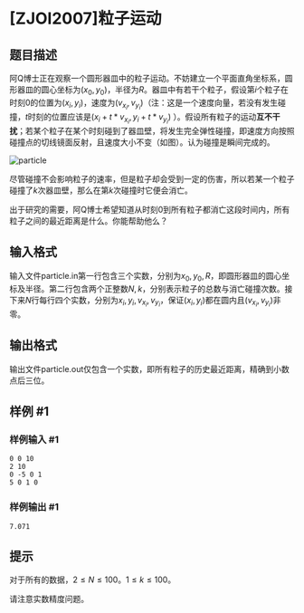 # [ZJOI2007]粒子运动

## 题目描述

阿Q博士正在观察一个圆形器皿中的粒子运动。不妨建立一个平面直角坐标系，圆形器皿的圆心坐标为$(x_0, y_0)$，半径为$R$。器皿中有若干个粒子，假设第$i$个粒子在时刻$0$的位置为$(x_i, y_i)$，速度为$(v_{x_i},v_{y_i})$（注：这是一个速度向量，若没有发生碰撞，$t$时刻的位置应该是$(x_i + t * v_{x_i}, y_i + t * v_{y_i})$ ）。假设所有粒子的运动**互不干扰**；若某个粒子在某个时刻碰到了器皿壁，将发生完全弹性碰撞，即速度方向按照碰撞点的切线镜面反射，且速度大小不变（如图）。认为碰撞是瞬间完成的。

![particle](https://cdn.luogu.com.cn/upload/pic/22046.png)

尽管碰撞不会影响粒子的速率，但是粒子却会受到一定的伤害，所以若某一个粒子碰撞了$k$次器皿壁，那么在第$k$次碰撞时它便会消亡。

出于研究的需要，阿Q博士希望知道从时刻$0$到所有粒子都消亡这段时间内，所有粒子之间的最近距离是什么。你能帮助他么？

## 输入格式

输入文件particle.in第一行包含三个实数，分别为$x_0, y_0, R$，即圆形器皿的圆心坐标及半径。第二行包含两个正整数$N, k$，分别表示粒子的总数与消亡碰撞次数。接下来$N$行每行四个实数，分别为$x_i, y_i, v_{x_i} , v_{y_i}$，保证$(x_i, y_i)$都在圆内且$(v_{x_i}, v_{y_i})$非零。

## 输出格式

输出文件particle.out仅包含一个实数，即所有粒子的历史最近距离，精确到小数点后三位。

## 样例 #1

### 样例输入 #1
```
0 0 10
2 10
0 -5 0 1
5 0 1 0
```

### 样例输出 #1

```
7.071
```

## 提示

对于所有的数据，$2 \leq N \leq 100$。$1 \leq k \leq 100$。

请注意实数精度问题。
